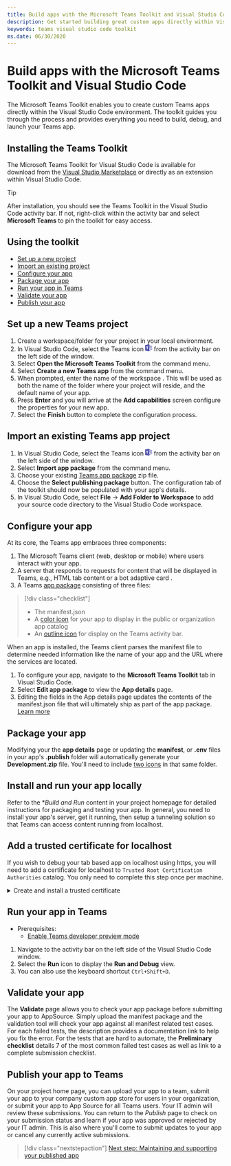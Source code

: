 ```yaml
---
title: Build apps with the Microsoft Teams Toolkit and Visual Studio Code
description: Get started building great custom apps directly within Visual Studio Code with the Microsoft Teams Toolkit
keywords: teams visual studio code toolkit
ms.date: 06/30/2020
---
```

# Build apps with the Microsoft Teams Toolkit and Visual Studio Code

The Microsoft Teams Toolkit enables you to create custom Teams apps directly within the Visual Studio Code environment. The toolkit guides you through the process and provides everything you need to build, debug, and launch your Teams app.

## Installing the Teams Toolkit

The Microsoft Teams Toolkit for Visual Studio Code is available for download from the [Visual Studio Marketplace](https://aka.ms/teams-toolkit) or directly as an extension within Visual Studio Code.

> [!TIP]
> After installation, you should see the Teams Toolkit in the Visual Studio Code activity bar. If not, right-click within the activity bar and select **Microsoft Teams** to pin the toolkit for easy access.

## Using the toolkit

- [Set up a new project](#set-up-a-new-teams-project)
- [Import an existing project](#import-an-existing-teams-app-project)
- [Configure your app](#configure-your-app)
- [Package your app](#package-your-app)
- [Run your app in Teams](#run-your-app-in-teams)
- [Validate your app](#validate-your-app)
- [Publish your app](#publish-your-app-to-teams)

## Set up a new Teams project

1. Create a workspace/folder for your project in your local environment.
1. In Visual Studio Code, select the Teams icon ![Teams icon](../assets/icons/favicon-16x16.png) from the activity bar on the left side of the window.
1. Select **Open the Microsoft Teams Toolkit** from the command menu.
1. Select **Create a new Teams app** from the command menu.
1. When prompted, enter the name of the workspace . This will be used as both the name of the folder where your project will reside, and the default name of your app.
1. Press **Enter** and you will arrive at the **Add capabilities** screen configure the properties for your new app.
1. Select the **Finish** button to complete the configuration process.

## Import an existing Teams app project

1. In Visual Studio Code, select the Teams icon ![Teams icon](../assets/icons/favicon-16x16.png) from the activity bar on the left side of the window.
1. Select **Import app package** from the command menu.
1. Choose your existing [Teams app package](../concepts/build-and-test/apps-package.md) zip file.
1. Choose the **Select publishing package** button. The configuration tab of the toolkit should now be populated with your app's details.
1. In Visual Studio Code, select **File** -> **Add Folder to Workspace** to add your source code directory to the Visual Studio Code workspace.

## Configure your app

At its core, the Teams app embraces three components:

  1. The Microsoft Teams client (web, desktop or mobile) where users interact with your app.
  1. A server that responds to requests for content that will be displayed in Teams, e.g., HTML tab content or a bot adaptive card .
  1. A Teams [app package](/concepts/build-and-test/apps-package.md) consisting of three files:

  > [!div class="checklist"]
  >
  > - The manifest.json 
  > - A [color icon](../resources/schema/manifest-schema.md#icons) for your app to display in the public or organization app catalog
 > - An [outline icon](../resources/schema/manifest-schema.md#icons) for display on the Teams activity bar.

When an app is installed, the Teams client parses the manifest file to determine needed information like the name of your app and the URL where the services are located.

1. To configure your app, navigate to the **Microsoft Teams Toolkit** tab in Visual Studio Code.
1. Select **Edit app package** to view the **App details** page.
1. Editing the fields in the App details page updates the contents of the manifest.json file that will ultimately ship as part of the app package. [Learn more](https://aka.ms/teams-toolkit-manifest)

## Package your app

Modifying your the **app details** page or updating the **manifest**, or **.env** files in your app's  **.publish** folder will automatically generate your **Development.zip** file. You'll need to include [two icons](../concepts/build-and-test/apps-package.md#icons) in that same folder.

## Install and run your app locally

Refer to the **Build and Run* content in your project homepage for detailed instructions for packaging and testing your app. In general, you need to install your app's server, get it running, then setup a tunneling solution so that Teams can access content running from localhost.

## Add a trusted certificate for localhost

If you wish to debug your tab based app on localhost using https, you will need to add a certificate for localhost to `Trusted Root Certification Authorities` catalog. You only need to complete this step once per machine.

<details>
  <summary>Create and install a trusted certificate</summary>

* Build and run your app
  * Follow the instuctions in the **Build and Run** section of your project Readme so that it's being served from https://localhost:3000/tab. Generally, this will involve executing `npm install` then `npm start`
  * Navigate to https://localhost:3000/tab from Google Chrome

* Acquire the SSL certificate:
  * Open the Chrome Developer Tools window (`ctrl + shift + i` / `cmd + option + i`).
  * Click on the `Security` tab
  * Click on `View certificate` and you’ll have the option to download the certificate — either by dragging it to your desktop in OS X, or by clicking on the `Details` tab in Windows and clicking `Copy to File…`
  
* Install the certificate on **Windows**
  * Choose the `DER encoded binary X.509 (.CER)` option (the first one) and save it.
  * Double click on the certificate and install it.
  * Choose `Local Machine`
  * Select `Place all certificates in the following store`
  * Choose `Trusted Root Certification Authorities`
  * Confirm your installation
  
* Install the certificate **Mac OS X**
  * On OS X, open the Keychain Access utility and select `System` from the menu on the left. Click the lock icon to enable changes.
  * Click the plus button near the bottom to add a new certificate, and select the `localhost.cer` file you dragged to the desktop. Click `Always Trust` in the dialog that appears.
  * After adding the certificate to the system keychain, double-click the certificate and expand the `Trust` section of the certificate details. Select `Always Trust` for every option.

*IMPORTANT:* Goto https://localhost:3000/tab. If the site is still not trusted, reboot your machine. Localhost should not be trusted.
</details>

## Run your app in Teams
- Prerequisites:
  - [Enable Teams developer preview mode](https://aka.ms/teams-toolkit-enable-devpreview)

1. Navigate to the activity bar on the left side of the Visual Studio Code window.
1. Select the **Run** icon to display the **Run and Debug** view.
1. You can also use the keyboard shortcut `Ctrl+Shift+D`.

## Validate your app

The **Validate** page allows you to check your app package before submitting your app to AppSource. Simply upload the manifest package and the validation tool will check your app against all manifest related test cases. For each failed tests, the description provides a documentation link to help you fix the error. For the tests that are hard to automate, the **Preliminary checklist** details 7 of the most common failed test cases as well as link to a complete submission checklist.

## Publish your app to Teams

On your project home page, you can upload your app to a team, submit your app to your company custom app store for users in your organization, or submit your app to App Source for all Teams users. Your IT admin will review these submissions. You can return to the *Publish* page to check on your submission status and learn if your app was approved or rejected by your IT admin. This is also where you'll come to submit updates to your app or cancel any currently active submissions.

> [!div class="nextstepaction"]
> [Next step: Maintaining and supporting your published app](../concepts/deploy-and-publish/appsource/post-publish/overview.md)
